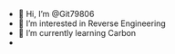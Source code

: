 - 👋 Hi, I’m @Git79806
- 👀 I’m interested in Reverse Engineering 
- 🌱 I’m currently learning Carbon
- 


<!---
Git79806/Git79806 is a ✨ special ✨ repository because its `README.md` (this file) appears on your GitHub profile.
You can click the Preview link to take a look at your changes.
--->
